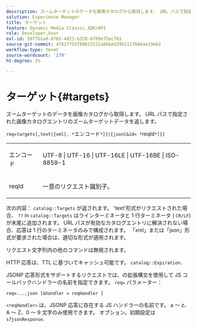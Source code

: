 ```yaml
---
description: ズームターゲットのデータを画像カタログから取得します。 URL パスで指定された画像カタログエントリのズームターゲットデータを返します。
solution: Experience Manager
title: ターゲット
feature: Dynamic Media Classic,SDK/API
role: Developer,User
exl-id: 58f7b1ad-8762-4d23-b320-6f69e75ecf63
source-git-commit: 4f81f755789613222a66bed2961117604ae19e62
workflow-type: tm+mt
source-wordcount: '179'
ht-degree: 2%

---
```


# ターゲット{#targets}

ズームターゲットのデータを画像カタログから取得します。 URL パスで指定された画像カタログエントリのズームターゲットデータを返します。

`req=targets[,text|{xml[, *`エンコード`*]}|{json[&id= *`reqId`*]}]`

<table id="simpletable_D64E706258FD4A9C9C8026D97B472FCC"> 
 <tr class="strow"> 
  <td class="stentry"> <p><span class="codeph"><span class="varname"> エンコード</span> </span> </p> </td> 
  <td class="stentry"> <p><span class="codeph"> UTF-8 | UTF-16 | UTF-16LE | UTF-16BE | ISO-8859-1</span> </p></td> 
 </tr> 
 <tr class="strow"> 
  <td class="stentry"> <p><span class="codeph"><span class="varname"> reqId</span></span> </p></td> 
  <td class="stentry"> <p>一意のリクエスト識別子。 </p></td> 
 </tr> 
</table>

次の内容： `catalog::Targets` が返されます。 &#39;text&#39;形式がリクエストされた場合、 `??` in `catalog::Targets` はラインターミネータと 1 行ターミネータ ( `CR/LF`) が末尾に追加されます。 URL パスが有効なカタログエントリに解決されない場合、応答は 1 行のターミネータのみで構成されます。 「xml」または「json」形式が要求された場合は、適切な形式が適用されます。

リクエスト文字列内の他のコマンドは無視されます。

HTTP 応答は、TTL に基づいてキャッシュ可能です。 `catalog::Expiration`.

JSONP 応答形式をサポートするリクエストでは、の拡張構文を使用して JS コールバックハンドラーの名前を指定できます。 `req=` パラメーター：

`req=...,json [&handler = reqHandler ]`

`<reqHandler>` は、JSONP 応答に存在する JS ハンドラーの名前です。 a ～ z、A ～ Z、0 ～ 9 文字のみ使用できます。 オプション。初期設定は `s7jsonResponse`.
